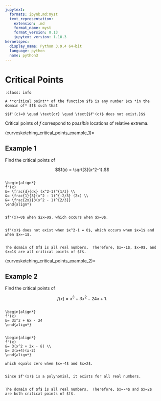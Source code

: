 ```yaml
---
jupytext:
  formats: ipynb,md:myst
  text_representation:
    extension: .md
    format_name: myst
    format_version: 0.13
    jupytext_version: 1.10.3
kernelspec:
  display_name: Python 3.9.4 64-bit
  language: python
  name: python3
---
```

# Critical Points

```{admonition} Definition
:class: info

A **critical point** of the function $f$ is any number $c$ *in the domain of* $f$ such that 

$$f'(c)=0 \quad \text{or} \quad \text{$f'(c)$ does not exist.}$$
```

Critical points of $f$ correspond to *possible* locations of relative extrema.

(curvesketching_critical_points_example_1)=
## Example 1

Find the critical points of 

$$f(x) = \sqrt[3]{x^2-1}.$$

```{dropdown} **Step 1:** &nbsp; Compute &nbsp; $f'(x)$. 

\begin{align*}
f'(x)
&= \frac{d}{dx} (x^2-1)^{1/3} \\
&= \frac{1}{3}(x^2 - 1)^{-2/3} (2x) \\
&= \frac{2x}{3(x^2 - 1)^{2/3}}  
\end{align*}
```

```{dropdown} **Step 2:** &nbsp; Find all &nbsp; $x$ &nbsp; such that &nbsp; $f'(x) = 0$.

$f'(x)=0$ when $2x=0$, which occurs when $x=0$.
```

```{dropdown} **Step 3:** &nbsp; Find all &nbsp; $x$ &nbsp; such that &nbsp; $f'(x)$ &nbsp; does not exist.

$f'(x)$ does not exist when $x^2-1 = 0$, which occurs when $x=1$ and when $x=-1$.
```

```{dropdown} **Step 4:** &nbsp; Verify that the values found in Steps 2 and 3 are in the domain of &nbsp; $f$.

The domain of $f$ is all real numbers.  Therefore, $x=-1$, $x=0$, and $x=1$ are all critical points of $f$.
```



(curvesketching_critical_points_example_2)=
## Example 2

Find the critical points of 

$$f(x) = x^3 +3x^2 - 24x + 1.$$

```{dropdown} **Step 1:** &nbsp; Compute &nbsp; $f'(x)$.

\begin{align*}
f'(x)
&= 3x^2 + 6x - 24 
\end{align*}
```

```{dropdown} **Step 2:** &nbsp; Find all &nbsp; $x$ &nbsp; such that &nbsp; $f'(x) = 0$.

\begin{align*}
f'(x)
&= 3(x^2 + 2x - 8) \\
&= 3(x+4)(x-2)
\end{align*}

which equals zero when $x=-4$ and $x=2$.
```

```{dropdown} **Step 3:** &nbsp; Find all &nbsp; $x$ &nbsp; such that &nbsp; $f'(x)$ &nbsp; does not exist.

Since $f'(x)$ is a polynomial, it exists for all real numbers.
```

```{dropdown} **Step 4:** &nbsp; Verify that the values found in Steps 2 and 3 are in the domain of &nbsp; $f$.

The domain of $f$ is all real numbers.  Therefore, $x=-4$ and $x=2$ are both critical points of $f$.
```